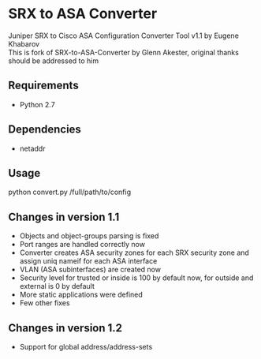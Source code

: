 # SRX to ASA Converter

Juniper SRX to Cisco ASA Configuration Converter Tool v1.1 by Eugene Khabarov<br>
This is fork of SRX-to-ASA-Converter by Glenn Akester, original thanks should be addressed to him

## Requirements

 * Python 2.7

## Dependencies

 * netaddr

## Usage

python convert.py /full/path/to/config

## Changes in version 1.1

 * Objects and object-groups parsing is fixed
 * Port ranges are handled correctly now
 * Converter creates ASA security zones for each SRX security zone and assign uniq nameif for each ASA interface
 * VLAN (ASA subinterfaces) are created now
 * Security level for trusted or inside is 100 by default now, for outside and external is 0 by default
 * More static applications were defined
 * Few other fixes 

## Changes in version 1.2

 * Support for global address/address-sets
